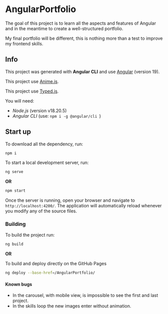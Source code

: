 # AngularPortfolio

The goal of this project is to learn all the aspects and features of Angular and in the meantime to create a well-structured portfolio.

My final portfolio will be different, this is nothing more than a test to improve my frontend skills.


## Info

This project was generated with **Angular CLI** and use [Angular](https://angular.dev/overview) (version 19).

This project use [Anime.js](https://animejs.com/).

This project use [Typed.js](https://mattboldt.com/demos/typed-js/).


You will need:
- *Node.js* (version v18.20.5)
- *Angular CLI* (use: ```npm i -g @angular/cli ```)


## Start up

To download all the dependency, run:
```bash
npm i
```

To start a local development server, run:

```bash
ng serve
```
**OR**
```bash
npm start
```
Once the server is running, open your browser and navigate to `http://localhost:4200/`. The application will automatically reload whenever you modify any of the source files.

### Building

To build the project run:

```bash
ng build
```
**OR**

To build and deploy directly on the GitHub Pages

```bash
ng deploy --base-href=/AngularPortfolio/
```


#### Known bugs
- In the carousel, with mobile view, is impossible to see the first and last project.
- In the skills loop the new images enter without animation.
